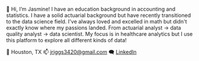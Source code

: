 👋 Hi, I’m Jasmine! I have an education background in accounting and statistics. I have a solid actuarial background but have recently transitioned to the data science field. I've always loved and excelled in math but didn't exactly know where my passions landed. From actuarial analyst -> data quality analyst -> data scientist. My focus is in healthcare analytics but I use this platform to explore all different kinds of data!

📍 Houston, TX
📫 jriggs3420@gmail.com
🗨 [LinkedIn](https://www.linkedin.com/in/jasmine-riggs/)

<!---
jriggs3420/jriggs3420 is a ✨ special ✨ repository because its `README.md` (this file) appears on your GitHub profile.
You can click the Preview link to take a look at your changes.
--->
